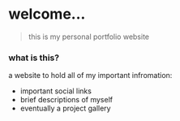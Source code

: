 # welcome...
> this is my personal portfolio website

### what is this?
a website to hold all of my important infromation:
- important social links
- brief descriptions of myself
- eventually a project gallery